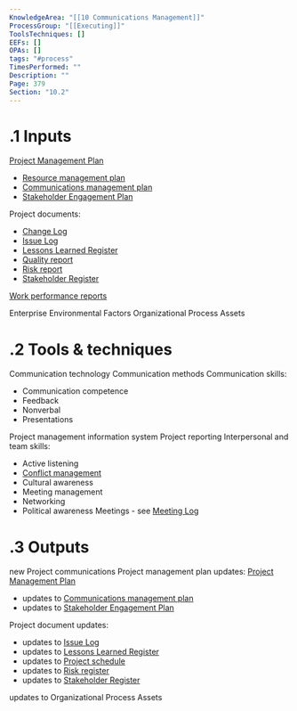 ```yaml
---
KnowledgeArea: "[[10 Communications Management]]"
ProcessGroup: "[[Executing]]"
ToolsTechniques: []
EEFs: []
OPAs: []
tags: "#process"
TimesPerformed: ""
Description: ""
Page: 379
Section: "10.2"
---
```

# .1 Inputs

[Project Management Plan](Project%20Management%20Plan.md)
* [Resource management plan](Resource%20management%20plan.md)
* [Communications management plan](Communications%20management%20plan.md)
* [Stakeholder Engagement Plan](Stakeholder%20Engagement%20Plan.md)

Project documents:
* [Change Log](Change%20Log.md)
* [Issue Log](Issue%20Log.md)
* [Lessons Learned Register](Lessons%20Learned%20Register.md)
* [Quality report](Quality%20report.md)
* [Risk report](Risk%20report.md)
* [Stakeholder Register](Stakeholder%20Register.md)

[Work performance reports](Procurement%20Documentation.md)

Enterprise Environmental Factors
Organizational Process Assets

# .2 Tools & techniques
Communication technology
Communication methods
Communication skills:
* Communication competence
* Feedback
* Nonverbal
* Presentations

Project management information system
Project reporting
Interpersonal and team skills:
* Active listening
* [Conflict management](Conflict%20management.md)
* Cultural awareness
* Meeting management
* Networking
* Political awareness
Meetings - see [Meeting Log](Meeting%20Log.md)

# .3 Outputs
new Project communications
Project management plan updates: [Project Management Plan](Project%20Management%20Plan.md)
* updates to [Communications management plan](Communications%20management%20plan.md)
* updates to [Stakeholder Engagement Plan](Stakeholder%20Engagement%20Plan.md)

Project document updates:
* updates to [Issue Log](Issue%20Log.md)
* updates to [Lessons Learned Register](Lessons%20Learned%20Register.md)
* updates to [Project schedule](Project%20schedule.md)
* updates to [Risk register](Risk%20register.md)
* updates to [Stakeholder Register](Stakeholder%20Register.md)

updates to Organizational Process Assets
